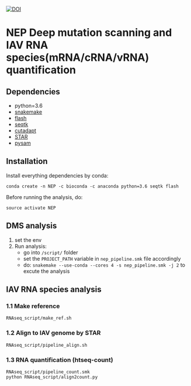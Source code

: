 [![DOI](https://zenodo.org/badge/DOI/10.5281/zenodo.14291492.svg)](https://doi.org/10.5281/zenodo.14291492)

# NEP Deep mutation scanning and IAV RNA species(mRNA/cRNA/vRNA) quantification

## Dependencies ##
* python=3.6
* [snakemake](https://snakemake.readthedocs.io/en/stable/)
* [flash](https://github.com/dstreett/FLASH2)
* [seqtk](https://github.com/lh3/seqtk)
* [cutadapt](https://cutadapt.readthedocs.io/en/stable/index.html)
* [STAR](https://github.com/alexdobin/STAR)
* [pysam](https://github.com/pysam-developers/pysam)
## Installation ##
Install everything dependencies by conda:

```conda create -n NEP -c bioconda -c anaconda python=3.6 seqtk flash```

Before running the analysis, do:

```
source activate NEP
```
## DMS analysis ##
1. set the env
2. Run analysis:
    - go into ```/script/``` folder
    - set the ```PROJECT_PATH``` variable in ```nep_pipeline.smk``` file accordingly
    - do: ```snakemake --use-conda --cores 4 -s nep_pipeline.smk -j 2``` to excute the analysis
   

## IAV RNA species analysis ##


### 1.1 Make reference
```
RNAseq_script/make_ref.sh
```
### 1.2 Align to IAV genome by STAR
```
RNAseq_script/pipeline_align.sh
```
### 1.3 RNA quantification (htseq-count)
```
RNAseq_script/pipeline_count.smk
python RNAseq_script/align2count.py
```
